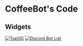# CoffeeBot's Code

## Widgets

[![TopGG](https://top.gg/api/widget/875927971649712148.svg)](https://top.gg/bot/875927971649712148)
[![Discord Bot List](https://discordbotlist.com/api/v1/bots/875927971649712148/widget)](https://discordbotlist.com/bots/875927971649712148)

